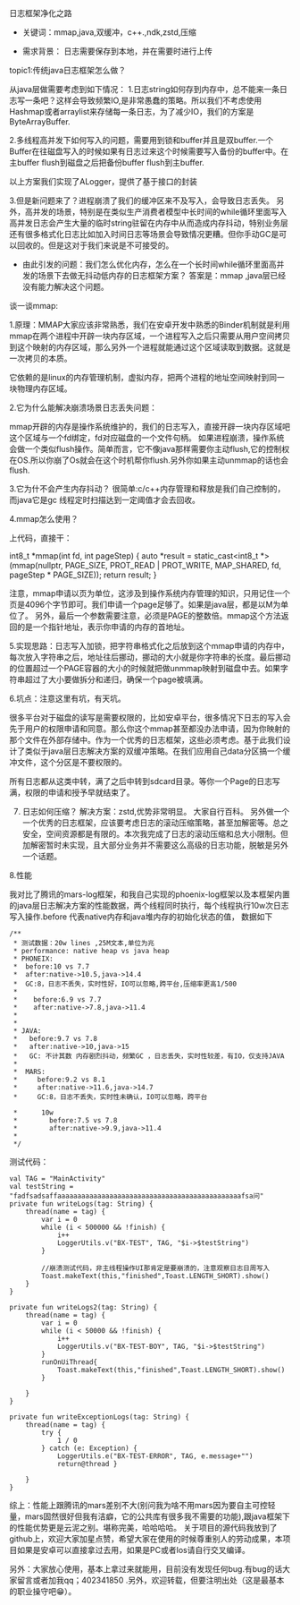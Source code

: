 日志框架净化之路

* 关键词：mmap,java,双缓冲，c++.,ndk,zstd,压缩

* 需求背景：
日志需要保存到本地，并在需要时进行上传

topic1:传统java日志框架怎么做？

从java层做需要考虑到如下情况：
1.日志string如何存到内存中，总不能来一条日志写一条吧？这样会导致频繁IO,是非常愚蠢的策略。所以我们不考虑使用Hashmap或者arraylist来存储每一条日志，为了减少IO，我们的方案是ByteArrayBuffer.

2.多线程高并发下如何写入的问题，需要用到锁和buffer并且是双buffer.一个Buffer在往磁盘写入的时候如果有日志过来这个时候需要写入备份的buffer中。在主buffer flush到磁盘之后把备份buffer flush到主buffer.

以上方案我们实现了ALogger，提供了基于接口的封装

3.但是新问题来了？进程崩溃了我们的缓冲区来不及写入，会导致日志丢失。 另外，高并发的场景，特别是在类似生产消费者模型中长时间的while循环里面写入高并发日志会产生大量的临时string驻留在内存中从而造成内存抖动，特别业务层还有很多格式化日志比如加入时间日志等场景会导致情况更糟。但你手动GC是可以回收的。但是这对于我们来说是不可接受的。


* 由此引发的问题：我们怎么优化内存，怎么在一个长时间while循环里面高并发的场景下去做无抖动低内存的日志框架方案？ 答案是：mmap ,java层已经没有能力解决这个问题。


谈一谈mmap:

1.原理：MMAP大家应该非常熟悉，我们在安卓开发中熟悉的Binder机制就是利用mmap在两个进程中开辟一块内存区域，一个进程写入之后只需要从用户空间拷贝到这个映射的内存区域，那么另外一个进程就能通过这个区域读取到数据。这就是一次拷贝的本质。

它依赖的是linux的内存管理机制，虚拟内存，把两个进程的地址空间映射到同一块物理内存区域。

2.它为什么能解决崩溃场景日志丢失问题：

 mmap开辟的内存是操作系统维护的，我们的日志写入，直接开辟一块内存区域吧这个区域与一个fd绑定，fd对应磁盘的一个文件句柄。 如果进程崩溃，操作系统会做一个类似flush操作。简单而言，它不像java那样需要你主动flush,它的控制权在OS.所以你崩了Os就会在这个时机帮你flush.另外你如果主动unmmap的话也会flush.

3.它为什不会产生内存抖动？ 很简单:c/c++内存管理和释放是我们自己控制的，而java它是gc 线程定时扫描达到一定阈值才会去回收。


4.mmap怎么使用？

上代码，直接干：

int8_t *mmap(int fd, int pageStep) {
auto *result = static_cast<int8_t *>(mmap(nullptr, PAGE_SIZE, PROT_READ | PROT_WRITE, MAP_SHARED, fd, pageStep * PAGE_SIZE));
return result;
}

注意，mmap申请以页为单位，这涉及到操作系统内存管理的知识，只用记住一个页是4096个字节即可。我们申请一个page足够了。如果是java层，都是以M为单位了。 另外，最后一个参数需要注意，必须是PAGE的整数倍。mmap这个方法返回的是一个指针地址，表示你申请的内存的首地址。


5.实现思路：日志写入加锁，把字符串格式化之后放到这个mmap申请的内存中，每次放入字符串之后，地址往后挪动，挪动的大小就是你字符串的长度。最后挪动的位置超过一个PAGE容器的大小的时候就把做unmmap映射到磁盘中去。如果字符串超过了大小要做拆分和递归，确保一个page被填满。


6.坑点：注意这里有坑，有天坑。
   
  很多平台对于磁盘的读写是需要权限的，比如安卓平台，很多情况下日志的写入会先于用户的权限申请和同意。那么你这个mmap甚至都没办法申请，因为你映射的那个文件在外部存储中。作为一个优秀的日志框架，这些必须考虑。基于此我们设计了类似于java层日志解决方案的双缓冲策略。在我们应用自己data分区搞一个缓冲文件，这个分区是不要权限的。

所有日志都从这类中转，满了之后中转到sdcard目录。等你一个Page的日志写满，权限的申请和授予早就结束了。


7. 日志如何压缩？ 解决方案：zstd,优势非常明显。 大家自行百科。 另外做一个一个优秀的日志框架，应该要考虑日志的滚动压缩策略，甚至加解密等。总之安全，空间资源都是有限的。本次我完成了日志的滚动压缩和总大小限制。但加解密暂时未实现，且大部分业务并不需要这么高级的日志功能，脱敏是另外一个话题。


8.性能

我对比了腾讯的mars-log框架，和我自己实现的phoenix-log框架以及本框架内置的java层日志解决方案的性能数据，两个线程同时执行，每个线程执行10w次日志写入操作.before 代表native内存和java堆内存的初始化状态的值， 数据如下

    /**
     * 测试数据：20w lines ,25M文本,单位为兆
     * performance: native heap vs java heap
     * PHONEIX:
     *  before:10 vs 7.7
     *  after:native->10.5,java->14.4
     *  GC:8，日志不丢失，实时性好，IO可以忽略,跨平台,压缩率更高1/500
     *
     *    before:6.9 vs 7.7
     *    after:native->7.8,java->11.4
     *
     *
     * JAVA:
     *   before:9.7 vs 7.8
     *   after:native->10,java->15
     *   GC: 不计其数 内存剧烈抖动，频繁GC ，日志丢失，实时性较差，有IO，仅支持JAVA
     *
     *  MARS:
     *     before:9.2 vs 8.1
     *     after:native->11.6,java->14.7
     *     GC:8，日志不丢失，实时性未确认，IO可以忽略，跨平台

     *      10w
     *        before:7.5 vs 7.8
     *        after:native->9.9,java->11.4
     *
     */



测试代码：

    val TAG = "MainActivity"
    val testString = "fadfsadsaffaaaaaaaaaaaaaaaaaaaaaaaaaaaaaaaaaaaaaaaaaaaaaafsa问"
    private fun writeLogs(tag: String) {
        thread(name = tag) {
            var i = 0
            while (i < 500000 && !finish) {
                i++
                LoggerUtils.v("BX-TEST", TAG, "$i->$testString")
            }

            //崩溃测试代码，非主线程操作UI那肯定是要崩溃的，注意观察日志日周写入
            Toast.makeText(this,"finished",Toast.LENGTH_SHORT).show()
        }
    }

    private fun writeLogs2(tag: String) {
        thread(name = tag) {
            var i = 0
            while (i < 50000 && !finish) {
                i++
                LoggerUtils.v("BX-TEST-BOY", TAG, "$i->$testString")
            }
            runOnUiThread{
                Toast.makeText(this,"finished",Toast.LENGTH_SHORT).show()
            }

        }
    }

    private fun writeExceptionLogs(tag: String) {
        thread(name = tag) {
            try {
                1 / 0
            } catch (e: Exception) {
                LoggerUtils.e("BX-TEST-ERROR", TAG, e.message+"")
                return@thread }

        }
    }



综上：性能上跟腾讯的mars差别不大(别问我为啥不用mars因为要自主可控轻量，mars固然很好但我有洁癖，它的公共库有很多我不需要的功能),跟java框架下的性能优势更是云泥之别。堪称完美，哈哈哈哈。 关于项目的源代码我放到了github上，欢迎大家加星点赞，希望大家在使用的时候尊重别人的劳动成果，本项目如果是安卓可以直接拿过去用，如果是PC或者Ios请自行交叉编译。 

另外：大家放心使用，基本上拿过来就能用，目前没有发现任何bug.有bug的话大家留言或者加我qq；402341850 .另外，欢迎转载，但要注明出处（这是最基本的职业操守吧😁）。




















